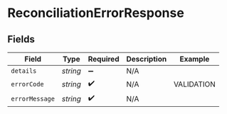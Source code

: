 # ReconciliationErrorResponse


## Fields

| Field              | Type               | Required           | Description        | Example            |
| ------------------ | ------------------ | ------------------ | ------------------ | ------------------ |
| `details`          | *string*           | :heavy_minus_sign: | N/A                |                    |
| `errorCode`        | *string*           | :heavy_check_mark: | N/A                | VALIDATION         |
| `errorMessage`     | *string*           | :heavy_check_mark: | N/A                |                    |